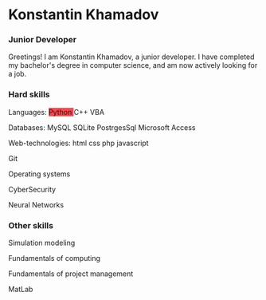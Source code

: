 <html lang="en">
<head>
  <meta charset="utf-8" />
</head>
<body>
  <h1>Konstantin Khamadov</h1>
  <h3>Junior Developer</h3>
  <p>Greetings! I am Konstantin Khamadov, a junior developer. I have completed my bachelor's degree in computer science, and am now actively looking for a job.</p>
  <h3>Hard skills</h3>
  <p><span>Languages: </span><span style="background-color: #FF474C;">Python </span><span>C++ </span><span>VBA </span></p>
  <p><span>Databases: </span><span>MySQL </span><span>SQLite </span><span>PostrgesSql </span><span>Microsoft Access </span></p>
  <p><span>Web-technologies: </span><span>html </span><span>css </span><span>php </span><span>javascript </span></p>
  <p><span>Git</span></p>
  <p><span>Operating systems</span></p>
  <p><span>CyberSecurity</span></p>
  <p><span>Neural Networks</span></p>
  <h3>Other skills</h3>
  <p><span>Simulation modeling</span></p>
  <p><span>Fundamentals of computing</span></p>
  <p><span>Fundamentals of project management</span></p>
  <p><span>MatLab</span></p>
</body>
</html>
